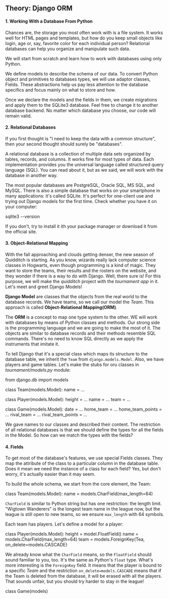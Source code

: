 ## Theory: Django ORM

#### 1. Working With a Database From Python
Chances are, the storage you most often work with is a file
system. It works well for HTML pages and templates, but how do 
you keep small objects like login, age or, say, favorite color for
each individual person? Relational databases can help you 
organize and manipulate such data.

We will start from scratch and learn how to work with
databases using only Python.

We define models to describe the schema of our data. To
convert Python object and primitives to databases types, we
will use adaptor classes, Fields. These abstractions help us pay
less attention to the database specifics and focus mainly on
what to store and how.

Once we declare the models and the fields in them, we create 
migrations and apply them to the SQLite3 database. Feel free to
change it to another database backend. No matter which
database you choose, our code will remain valid.

#### 2. Relational Databases
If you first thought is "I need to keep the data with a common
structure", then your second thought should surely be
"databases".

A relational database is a collection of multiple data sets
organized by tables, records, and columns. It works fine for most
types of data. Each implementation provides you the universal
language called structured query language (SQL). You can read 
about it, but as we said, we will work with the database in 
another way.

The most popular databases are PostgreSQL, Oracle SQL, MS
SQL, and MySQL. There is also a simple database that works on
your smartphone in many applications: it's called SQLite. It's
perfect for one-client use and trying out Django models for the 
first time. Check whether you have it on your computer:

sqlite3 --version

If you don't, try to install it ith your package manager or 
download it from the official site.

#### 3. Object-Relational Mapping
With the fall approaching and clouds getting denser, the new
season of Quidditch is starting. As you know, wizards really lack
computer science classes in Hogwarts, even though
programming is a kind of magic. They want to store the teams,
their results and the rosters on the website, and they wonder if 
there is a way to do with Django. Well, there sure is! For this
purpose, we will make the _quidditch_ project with the 
_tournament app_ in it. Let's meet and greet Django Models!

**Django Model** are classes that the objects from the real
world to the database records. We have teams, so we call our
model the _Team_. This approach is called **Object-Relational
Mapping(ORM)**.

The **ORM** is a concept to map one type system to the other. WE 
will work with databases by means of Python classes and 
methods. Our strong side is the programming language and we
are going to make the most of it. The objects are similar to
database records and their methods resemble SQL commands.
There's no need to know SQL directly as we apply the 
instruments that imitate it.

To tell Django that it's a special class which maps its structure
to the database table, we inherit the `Team` from
`django.models.Model`. Also, we have players and game tables.
Let's make the stubs for oru classes in _tournament/models.py_
module:

from django.db import models

class Team(models.Model):
    name = ...

class Player(models.Model):
    height = ...
    name = ...
    team = ...

class Game(models.Model):
    date = ...
    home_team = ...
    home_team_points = ...
    rival_team = ...
    rival_team_points = ...

We gave names to our classes and described their content. The
restriction of all relational databases is that we should define
the types for all the fields in the Model. So how can we match
the types with the fields?

#### 4. Fields
To get most of the database's features, we use special Fields
classes. They map the attribute of the class to a particular
column in the database table. Does it mean we need the 
instance of a class for each field? Yes, but don't worry, it's 
actually easier than it may seem.

To build the whole schema, we start from the core element, the 
Team:

class Team(models.Model):
    name = models.CharField(max_length=64)

`CharField` is similar to Python string but has one restriction:
the length limit. "Wigtown Wanderers" is the longest team
name in the league now, but the league is still open to new
teams, so we ensure `max_length` with 64 symbols.

Each team has players. Let's define a model for a player:

class Player(models.Model):
    height = model.FloatField()
    name = models.CharField(max_length=64)
    team = models.ForeignKey(Tea, on_delete=models.CASCADE)

We already know what the `CharField` means, so the 
`FloatField` should sound familiar to you, too. It's the same as
Python's `float` type. What's more interesting is the 
`ForeignKey` field. It means that the player is bound to a specific
_Team_ and the restriction `on_delete=models.CASCADE` means that
if the Team is deleted from the database, it will be erased with
all the players. That sounds unfair, but you should try harder to
stay in the league!

class Game(models)